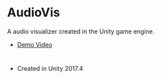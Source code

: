 # AudioVis
 A audio visualizer created in the Unity game engine.
 
- [Demo Video](https://www.youtube.com/watch?v=Ay22pMqIvS0&ab_channel=Kooroshoo)

#
- Created in Unity 2017.4
